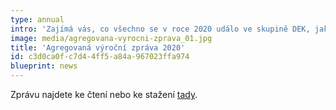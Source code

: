 ```yaml
---
type: annual
intro: 'Zajímá vás, co všechno se v roce 2020 událo ve skupině DEK, jaké byly naše výsledky nebo jaké hodnoty vyznáváme? Přečtěte si naši Agregovanou výroční zprávu.'
image: media/agregovana-vyrocni-zprava_01.jpg
title: 'Agregovaná výroční zpráva 2020'
id: c3d0ca0f-c7d4-4ff5-a84a-967023ffa974
blueprint: news
---
```

<p>Zprávu najdete ke čtení nebo ke stažení <a href="https://cdn1.idek.cz/file/agregovana-VZ-2020-FIN-1-6aa1286f.pdf">tady</a>.
</p>